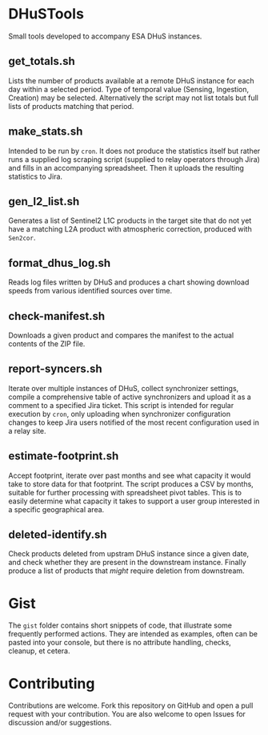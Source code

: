 # DHuSTools
Small tools developed to accompany ESA DHuS instances.

## get\_totals.sh

Lists the number of products available at a remote DHuS instance for each day within a selected period. Type of temporal value (Sensing, Ingestion, Creation) may be selected. Alternatively the script may not list totals but full lists of products matching that period.

## make\_stats.sh

Intended to be run by `cron`. It does not produce the statistics itself but rather runs a supplied log scraping script (supplied to relay operators through Jira) and fills in an accompanying spreadsheet. Then it uploads the resulting statistics to Jira.

## gen\_l2\_list.sh

Generates a list of Sentinel2 L1C products in the target site that do not yet have a matching L2A product with atmospheric correction, produced with `Sen2cor`.

## format\_dhus\_log.sh

Reads log files written by DHuS and produces a chart showing download speeds from various identified sources over time.

## check-manifest.sh

Downloads a given product and compares the manifest to the actual contents of the ZIP file.

## report-syncers.sh

Iterate over multiple instances of DHuS, collect synchronizer settings, compile a comprehensive table of active synchronizers and upload it as a comment to a specified Jira ticket. This script is intended for regular execution by `cron`, only uploading when synchronizer configuration changes to keep Jira users notified of the most recent configuration used in a relay site.

## estimate-footprint.sh

Accept footprint, iterate over past months and see what capacity it would take to store data for that footprint. The script produces a CSV by months, suitable for further processing with spreadsheet pivot tables. This is to easily determine what capacity it takes to support a user group interested in a specific geographical area.

## deleted-identify.sh

Check products deleted from upstram DHuS instance since a given date, and check whether they are present in the downstream instance. Finally produce a list of products that _might_ require deletion from downstream.

# Gist

The `gist` folder contains short snippets of code, that illustrate some frequently performed actions. They are intended as examples, often can be pasted into your console, but there is no attribute handling, checks, cleanup, et cetera.

# Contributing

Contributions are welcome. Fork this repository on GitHub and open a pull request with your contribution. You are also welcome to open Issues for discussion and/or suggestions.
